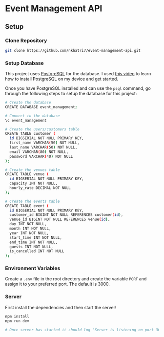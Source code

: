 # Event Management API

## Setup

### Clone Repository
```bash
git clone https://github.com/nkhatri7/event-management-api.git
```

### Setup Database
This project uses [PostgreSQL](https://www.postgresql.org/) for the database. I used [this video](https://www.youtube.com/watch?v=qw--VYLpxG4&t=1851s) to learn how to install PostgreSQL on my device and get started.

Once you have PostgreSQL installed and can use the `psql` command, go through the following steps to setup the database for this project:

```bash
# Create the database
CREATE DATABASE event_management;

# Connect to the database
\c event_management

# Create the users/customers table
CREATE TABLE customer (
  id BIGSERIAL NOT NULL PRIMARY KEY,
  first_name VARCHAR(50) NOT NULL,
  last_name VARCHAR(50) NOT NULL,
  email VARCHAR(80) NOT NULL,
  password VARCHAR(40) NOT NULL
);

# Create the venues table
CREATE TABLE venue (
  id BIGSERIAL NOT NULL PRIMARY KEY,
  capacity INT NOT NULL,
  hourly_rate DECIMAL NOT NULL
);

# Create the events table
CREATE TABLE event (
  id BIGSERIAL NOT NULL PRIMARY KEY,
  customer_id BIGINT NOT NULL REFERENCES customer(id),
  venue_id BIGINT NOT NULL REFERENCES venue(id),
  day INT NOT NULL,
  month INT NOT NULL,
  year INT NOT NULL,
  start_time INT NOT NULL,
  end_time INT NOT NULL,
  guests INT NOT NULL,
  is_cancelled INT NOT NULL
);
```

### Environment Variables
Create a `.env` file in the root directory and create the variable `PORT` and assign it to your preferred port. The default is 3000.

### Server
First install the dependencies and then start the server!
```bash
npm install
npm run dev

# Once server has started it should log 'Server is listening on port 3000' (or whatever port you've set in the `.env` file)
```

